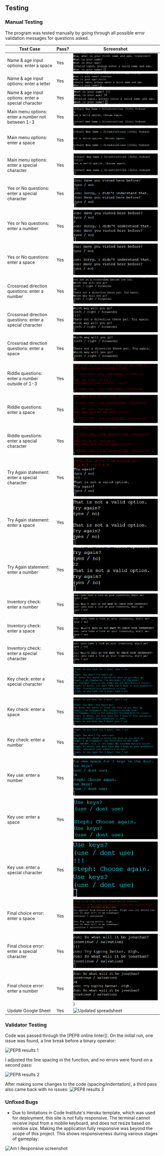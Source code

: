 ## Testing 

### Manual Testing
The program was tested manually by going through all possible error validation messages for questions asked.


| Test Case | Pass? | Screenshot |
|-----------|-------|------------|
|Name & age input options: enter a space|Yes|![Successful error message](/documents/testing/name-input-error-1.png)|
|Name & age input options: enter a letter|Yes|![Successful error message](/documents/testing/name-input-error-2.png)|
|Name & age input options: enter a special character|Yes|![Successful error message](/documents/testing/name-input-error-3.png)|
|Main menu options: enter a number not between 1-3|Yes|![Successful error message](/documents/testing/main-menu-input-error.png)|
|Main menu options: enter a space |Yes|![Successful error message](/documents/testing/main-menu-input-error.2.png)|
|Main menu options: enter a special character |Yes|![Successful error message](/documents/testing/main-menu-input-error.3.png)|
|Yes or No questions: enter a special character |Yes|![Successful error message](/documents/testing/yes-no-error.png)|
|Yes or No questions: enter a number |Yes|![Successful error message](/documents/testing/yes-no-error.2.png)|
|Yes or No questions: enter a space |Yes|![Successful error message](/documents/testing/yes-no-error.3.png)|
|Crossroad direction questions: enter a number |Yes|![Successful error message](/documents/testing/crossroads-error.png)|
|Crossroad direction questions: enter a special character |Yes|![Successful error message](/documents/testing/crossroads-error.2.png)|
|Crossroad direction questions: enter a space |Yes|![Successful error message](/documents/testing/crossroads-error.3.png)|
|Riddle questions: enter a number outside of 1-3 |Yes|![Successful error message](/documents/testing/riddle-question.1.png)|
|Riddle questions: enter a space |Yes|![Successful error message](/documents/testing/riddle-question.2.png)|
|Riddle questions: enter a special character |Yes|![Successful error message](/documents/testing/riddle-question.3.png)|
|Try Again statement: enter a special character |Yes|![Successful error message](/documents/testing/try-again-error.png)|
|Try Again statement: enter a space |Yes|![Successful error message](/documents/testing/try-again-error.2.png)|
|Try Again statement: enter a number |Yes|![Successful error message](/documents/testing/try-again-error.3.png)|
|Inventory check: enter a number |Yes|![Successful error message](/documents/testing/inventory-check.png)|
|Inventory check: enter a space |Yes|![Successful error message](/documents/testing/inventory-check.2.png)|
|Inventory check: enter a special character |Yes|![Successful error message](/documents/testing/inventory-check.3.png)|
|Key check: enter a special character |Yes|![Successful error message](/documents/testing/key-check.png)|
|Key check: enter a space |Yes|![Successful error message](/documents/testing/key-check.2.png)|
|Key check: enter a number |Yes|![Successful error message](/documents/testing/key-check.3.png)|
|Key use: enter a number |Yes|![Successful error message](/documents/testing/key-use.png)|
|Key use: enter a space |Yes|![Successful error message](/documents/testing/key-use.2.png)|
|Key use: enter a special character |Yes|![Successful error message](/documents/testing/key-use.3.png)|
|Final choice error: enter a space |Yes|![Successful error message](/documents/testing/final-choice-error.png)|
|Final choice error: enter a special character |Yes|![Successful error message](/documents/testing/final-choice-error.2.png)|
|Final choice error: enter a number |Yes|![Successful error message](/documents/testing/final-choice-error.3.png))|
|Update Google Sheet|Yes|![Updated spreadsheet](documentation/testing/high_score_sheet.png)



### Validator Testing 
Code was passed through the [PEP8 online linter]). On the initial run, one issue was found, a line break before a binary operator:

![PEP8 results 1]()

I adjusted the line spacing in the function, and no errors were found on a second pass:

![PEP8 results 2]()

After making some changes to the code (spacing/indentation), a third pass also came back with no issues:
![PEP8 results 3]()


### Unfixed Bugs

- Due to limitations in Code Institute's Heroku template, which was used for deployment, this site is *not* fully responsive. The terminal cannot receive input from a mobile keyboard, and does not resize based on window size. Making the application fully responsive was beyond the scope of this project. This shows responsiveness during various stages of gameplay: 

![Am I Responsive screenshot]()
